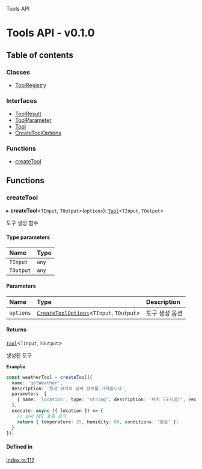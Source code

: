 Tools API

# Tools API - v0.1.0

## Table of contents

### Classes

- [ToolRegistry](/api-reference/tools/classes/ToolRegistry.md)

### Interfaces

- [ToolResult](/api-reference/tools/interfaces/ToolResult.md)
- [ToolParameter](/api-reference/tools/interfaces/ToolParameter.md)
- [Tool](/api-reference/tools/interfaces/Tool.md)
- [CreateToolOptions](/api-reference/tools/interfaces/CreateToolOptions.md)

### Functions

- [createTool](/api-reference/tools/README.md#createtool)

## Functions

### <a id="createtool" name="createtool"></a> createTool

▸ **createTool**\<`TInput`, `TOutput`\>(`options`): [`Tool`](/api-reference/tools/interfaces/Tool.md)\<`TInput`, `TOutput`\>

도구 생성 함수

#### Type parameters

| Name | Type |
| :------ | :------ |
| `TInput` | `any` |
| `TOutput` | `any` |

#### Parameters

| Name | Type | Description |
| :------ | :------ | :------ |
| `options` | [`CreateToolOptions`](/api-reference/tools/interfaces/CreateToolOptions.md)\<`TInput`, `TOutput`\> | 도구 생성 옵션 |

#### Returns

[`Tool`](/api-reference/tools/interfaces/Tool.md)\<`TInput`, `TOutput`\>

생성된 도구

**`Example`**

```ts
const weatherTool = createTool({
  name: 'getWeather',
  description: '특정 위치의 날씨 정보를 가져옵니다',
  parameters: [
    { name: 'location', type: 'string', description: '위치 (도시명)', required: true }
  ],
  execute: async ({ location }) => {
    // 날씨 API 호출 로직
    return { temperature: 25, humidity: 60, conditions: '맑음' };
  }
});
```

#### Defined in

[index.ts:117](https://github.com/robotaio/robota/blob/main/packages/tools/src/index.ts#L117)
